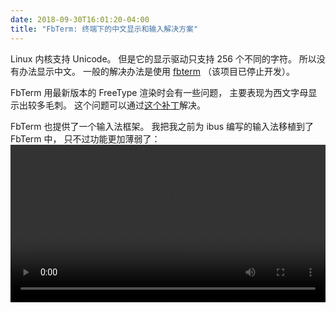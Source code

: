 ```yaml
---
date: 2018-09-30T16:01:20-04:00
title: "FbTerm: 终端下的中文显示和输入解决方案"
---
```


Linux 内核支持 Unicode。 但是它的显示驱动只支持 256 个不同的字符。
所以没有办法显示中文。 一般的解决办法是使用 [fbterm](https://code.google.com/archive/p/fbterm/)
（该项目已停止开发）。

FbTerm 用最新版本的 FreeType 渲染时会有一些问题， 主要表现为西文字母显示出较多毛刺。
这个问题可以通过[这个补丁](https://github.com/z-rui/gentoo-patches/blob/master/app-i18n/fbterm-1.7/fix-hinting.patch)解决。

FbTerm 也提供了一个输入法框架。 我把我之前为 ibus 编写的输入法移植到了 FbTerm 中， 只不过功能更加薄弱了：
<video width="100%" controls>
<source src="/media/fbterm-im.mp4" type="video/mp4">
屏幕录像
</video>
